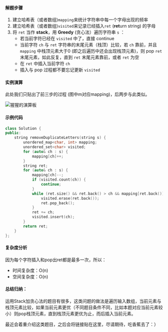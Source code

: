 #### 解题步骤
1.  建立哈希表（或者数组)`mapping`来统计字符串中每一个字母出现的频率
2.  建立哈希表（或者数组)`visited`来记录已经插入`ret` (**ret**urn string) 的字母
3.  将 `ret` 当作 **stack**，用 **Greedy** (贪心法）遍历字符串  `s`  ：
	-  若当前字符已经在 `visited` 中了，直接 continue
	-	当前字符 `ch`  与  `ret`  字符串的末尾元素（栈顶）比较，若  `ch` 靠前，并且 `mapping` 中栈顶元素大于0 (即之后遍历中还会出现栈顶元素)，则 pop `ret`末尾元素，如此反复，直到  `ret`  末尾元素靠前，或者 `ret` 为空
	-   在  `ret`  中插入当前字符 `ch`
	-   插入与 pop 过程都不要忘记更新 `visited`

#### 实例演算
此处我们只贴出了前三步的过程 (图中m对应mapping)，后两步与此类似。
<!-- 图片可以直接在blogspot中加入,那样比较方便 -->
![猩猩的演算板](https://4.bp.blogspot.com/-R-A4aX7MNGY/Wrh019n0eDI/AAAAAAAAABQ/poVwhI7S8Lc6TpME1ISAAIA45zThOWtIQCEwYBhgL/s640/IMG_3069.jpg)

#### 示例代码

```cpp
class Solution {
public:
    string removeDuplicateLetters(string s) {
        unordered_map<char, int> mapping;
        unordered_set<char> visited;
        for (auto& ch : s) {
            mapping[ch]++;
        }
        string ret;
        for (auto& ch : s) {
            mapping[ch]--;
            if (visited.count(ch)) {
                continue;
            }
            while (ret.size() && ret.back() > ch && mapping[ret.back()] > 0) {
                visited.erase(ret.back());
                ret.pop_back();
            }
            ret += ch;
            visited.insert(ch);
        }
        return ret;
    }
};
```
#### 复杂度分析
因为每个字符插入和pop出ret都是最多一次，所以：

- 时间复杂度：O(n)
- 空间复杂度：O(n)

#### 总结归纳：
运用Stack加贪心法的题目有很多，这类问题的做法是遍历输入数组，当前元素与栈顶元素比较，如果当前元素更优（不同题目条件不同，比如本题对应当前元素较小）则pop栈顶元素，直到栈顶元素更优为止，而后插入当前元素。

最近会着重介绍这类题目，之后会将链接贴在这里，尽请期待，吃香蕉去了：）
